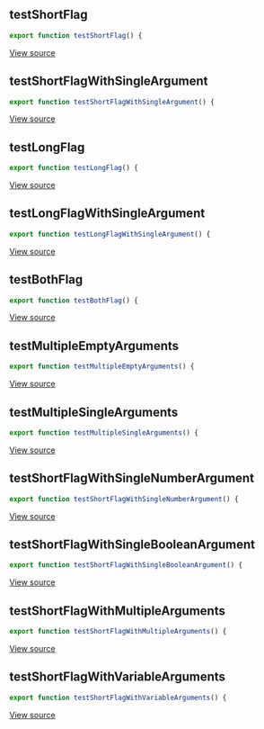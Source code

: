 ## testShortFlag
```javascript
export function testShortFlag() {
```

[View source](https://github.com/eeue56/baner/blob/main/src/baner_test.ts#L17-L17)
## testShortFlagWithSingleArgument
```javascript
export function testShortFlagWithSingleArgument() {
```

[View source](https://github.com/eeue56/baner/blob/main/src/baner_test.ts#L75-L75)
## testLongFlag
```javascript
export function testLongFlag() {
```

[View source](https://github.com/eeue56/baner/blob/main/src/baner_test.ts#L166-L166)
## testLongFlagWithSingleArgument
```javascript
export function testLongFlagWithSingleArgument() {
```

[View source](https://github.com/eeue56/baner/blob/main/src/baner_test.ts#L226-L226)
## testBothFlag
```javascript
export function testBothFlag() {
```

[View source](https://github.com/eeue56/baner/blob/main/src/baner_test.ts#L308-L308)
## testMultipleEmptyArguments
```javascript
export function testMultipleEmptyArguments() {
```

[View source](https://github.com/eeue56/baner/blob/main/src/baner_test.ts#L389-L389)
## testMultipleSingleArguments
```javascript
export function testMultipleSingleArguments() {
```

[View source](https://github.com/eeue56/baner/blob/main/src/baner_test.ts#L494-L494)
## testShortFlagWithSingleNumberArgument
```javascript
export function testShortFlagWithSingleNumberArgument() {
```

[View source](https://github.com/eeue56/baner/blob/main/src/baner_test.ts#L599-L599)
## testShortFlagWithSingleBooleanArgument
```javascript
export function testShortFlagWithSingleBooleanArgument() {
```

[View source](https://github.com/eeue56/baner/blob/main/src/baner_test.ts#L704-L704)
## testShortFlagWithMultipleArguments
```javascript
export function testShortFlagWithMultipleArguments() {
```

[View source](https://github.com/eeue56/baner/blob/main/src/baner_test.ts#L779-L779)
## testShortFlagWithVariableArguments
```javascript
export function testShortFlagWithVariableArguments() {
```

[View source](https://github.com/eeue56/baner/blob/main/src/baner_test.ts#L824-L824)